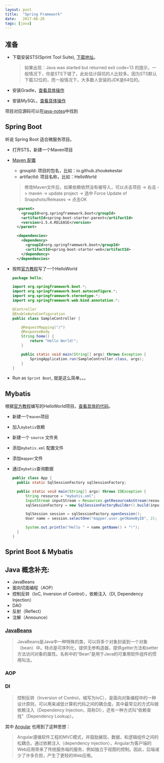 ```yaml
---
layout: post
title:  "Spring Framework"
date:   2017-06-26
tags: [java]
---
```


## 准备
* 下载安装STS(Sprint Tool Suite), [下载地址](https://spring.io/tools)。
  > 如果出现：Java was started but returned exit code=13 的提示，一般情况下，你是STS下错了，此处估计踩坑的人比较多。因为STS默认下载32位的，而一般情况下，大多数人安装的JDK是64位的。

* 安装Gradle，[查看具体操作](https://github.com/zhoukekestar/java-notes/wiki/Eclipse%E5%AE%89%E8%A3%85Gradle)
* 安装MySQL，[查看具体操作](https://github.com/zhoukekestar/java-notes/wiki/%E5%AE%89%E8%A3%85MySQL)

项目对应源码可以在[java-notes](https://github.com/zhoukekestar/java-notes)中找到

## Spring Boot
听说 Spring Boot 适合微服务项目。

* 打开STS，新建一个Maven项目
* [Maven 配置](https://zh.wikipedia.org/wiki/Apache_Maven)
  * groupId: 项目的包名，比如：io.github.zhoukekestar
  * artifactId: 项目名称，比如：HelloWorld
  > 修改Maven文件后，如果依赖依然没有被导入，可以点击项目 -> 右击 -> maven -> update project -> 选中 Force Update of Snapshots/Releases -> 点击OK

  ```xml
    <parent>
      <groupId>org.springframework.boot</groupId>
      <artifactId>spring-boot-starter-parent</artifactId>
      <version>1.5.4.RELEASE</version>
    </parent>

    <dependencies>
      <dependency>
        <groupId>org.springframework.boot</groupId>
        <artifactId>spring-boot-starter-web</artifactId>
      </dependency>
    </dependencies>
  ```
* 按照[官方教程](http://projects.spring.io/spring-boot/)写了一个HelloWorld

  ```java
  package hello;

  import org.springframework.boot.*;
  import org.springframework.boot.autoconfigure.*;
  import org.springframework.stereotype.*;
  import org.springframework.web.bind.annotation.*;

  @Controller
  @EnableAutoConfiguration
  public class SampleController {

      @RequestMapping("/")
      @ResponseBody
      String home() {
          return "Hello World!";
      }

      public static void main(String[] args) throws Exception {
          SpringApplication.run(SampleController.class, args);
      }
  }
  ```
* Run as `Sprint Boot`, 就是这么简单。。。


## Mybatis
根据[官方教程](http://www.mybatis.org/mybatis-3/zh/index.html)编写的HelloWorld项目。[查看具体的代码](https://github.com/zhoukekestar/java-notes)。
* 新建一个`maven`项目
* 加入`mybatis`依赖
* 新建一个 `source` 文件夹
* 添加`mybatis.xml` 配置文件
* 添加`mapper`文件
* 通过`mybatis`查询数据

  ```java
  public class App {
  	public static SqlSessionFactory sqlSessionFactory;

  	public static void main(String[] args) throws IOException {
  		String resource = "mybatis.xml";
  		InputStream inputStream = Resources.getResourceAsStream(resource);
  		sqlSessionFactory = new SqlSessionFactoryBuilder().build(inputStream);

  		SqlSession session = sqlSessionFactory.openSession();
  		User name = session.selectOne("mapper.user.getNameByID", 2);

  		System.out.println("Hello " + name.getName() + "!");
  	}
  }

  ```
## Sprint Boot & Mybatis

## Java 概念补充:
* JavaBeans
* 面向切面编程（AOP）
* 控制反转（IoC, Inversion of Control），依赖注入（DI, Dependency Injection）
* DAO
* 反射（Reflect）
* 注解（Announce）

### [JavaBeans](https://zh.wikipedia.org/wiki/JavaBeans)
> JavaBeans是Java中一种特殊的类，可以将多个对象封装到一个对象（bean）中。特点是可序列化，提供无参构造器，提供getter方法和setter方法访问对象的属性。名称中的“Bean”是用于Java的可重用软件组件的惯用叫法。

### AOP

### DI
> 控制反转（Inversion of Control，缩写为IoC），是面向对象编程中的一种设计原则，可以用来减低计算机代码之间的耦合度。其中最常见的方式叫做依赖注入（Dependency Injection，简称DI），还有一种方式叫“依赖查找”（Dependency Lookup）。

其中 [Angular](https://zh.wikipedia.org/wiki/AngularJS) 也用到了这种思想：
> Angular遵循软件工程的MVC模式，并鼓励展现，数据，和逻辑组件之间的松耦合。通过依赖注入（dependency injection），Angular为客户端的Web应用带来了传统服务端的服务，例如独立于视图的控制。因此，后端减少了许多负担，产生了更轻的Web应用。
